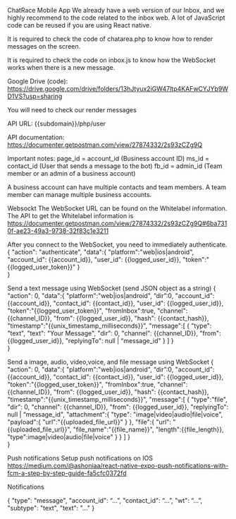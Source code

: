 ChatRace Mobile App
We already have a web version of our Inbox, and we highly recommend to the code related to the inbox web. A lot of JavaScript code can be reused if you are using React native.

It is required to check the code of chatarea.php to know how to render messages on the screen.

It is required to check the code on inbox.js to know how the WebSocket works when there is a new message.


Google Drive (code): https://drive.google.com/drive/folders/13hJtyux2iGW47ltp4KAFwCYJYb9WD1VS?usp=sharing 

You will need to check our render messages 

API URL: {{subdomain}}/php/user

API documentation: https://documenter.getpostman.com/view/27874332/2s93zCZg9Q 

Important notes: 
page_id = account_id (Business account ID)
ms_id = contact_id (User that sends a message to the bot)
fb_id = admin_id (Team member or an admin of a business account)

A business account can have multiple contacts and team members. A team member can manage multiple business accounts.


Websockt
The WebSocket  URL can be found on the Whitelabel information. The API to get the Whitelabel information is https://documenter.getpostman.com/view/27874332/2s93zCZg9Q#6ba7310f-ae23-49a3-9738-32f83c1e3211 




After you connect to the WebSocket, you need to immediately authenticate.
{
  "action": "authenticate",
  "data":{
 "platform":"web|ios|android",
    "account_id": {{account_id}},
    "user_id": {{logged_user_id}},
    "token":"{{logged_user_token}}"
  }						
}

















Send a text message using WebSocket (send JSON object as a string)
{
  "action": 0,
  "data":{
    "platform":"web|ios|android",
    “dir”:0,
    "account_id": {{account_id}},
    "contact_id": {{contact_id}},
    "user_id": {{logged_user_id}},
    "token":"{{logged_user_token}}",
    "fromInbox":true,
    "channel": {{channel_ID}},
    "from": {{logged_user_id}},
    "hash": {{contact_hash}},
    "timestamp":"{{unix_timestamp_milliseconds}}",
    "message":[
      {
        "type": "text", 
        "text": "Your Message",
        "dir": 0,
        "channel": {{channel_ID}},
        "from": {{logged_user_id}},
        "replyingTo": null | “message_id"
      }
    ]
  }						
}

Send a image, audio, video,voice, and file message using WebSocket
{
  "action": 0,
  "data":{
    "platform":"web|ios|android",
    “dir”:0,
    "account_id": {{account_id}},
    "contact_id": {{contact_id}},
    "user_id": {{logged_user_id}},
    "token":"{{logged_user_token}}",
    "fromInbox":true,
    "channel": {{channel_ID}},
    "from": {{logged_user_id}},
    "hash": {{contact_hash}},
    "timestamp":"{{unix_timestamp_milliseconds}}",
    "message":[
      {
        "type":"file",
        "dir": 0,
        "channel": {{channel_ID}},
        "from": {{logged_user_id}},
        "replyingTo": null | “message_id",
        "attachment":{
          "type": "image|video|audio|file|voice",
          "payload":{
            "url":"{{uploaded_file_url}}"
          }
        },
        "file":{
          "url": "{{uploaded_file_url}}",
          "file_name":"{{file_name}}",
          "length":{{file_length}},
          "type":image|video|audio|file|voice"
        }
      }
    ]
  }						
}



Push notifications
Setup push notifications on IOS
https://medium.com/@ashoniaa/react-native-expo-push-notifications-with-fcm-a-step-by-step-guide-fa5cfc0372fd 

Notifications

{
    "type": "message",
    "account_id": “...”,
    "contact_id": “...”,
    "wt": “...”,
    "subtype": "text",
    "text": "..."
}



